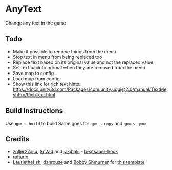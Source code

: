 # AnyText

Change any text in the game


## Todo

- Make it possible to remove things from the menu
- Stop text in menu from being replaced too
- Replace text based on its original value and not the replaced value
- Set text back to normal when they are removed from the menu
- Save map to config
- Load map from config
- Show this link for rich text hints: https://docs.unity3d.com/Packages/com.unity.ugui@2.0/manual/TextMeshPro/RichText.html


## Build Instructions

Use `qpm s build` to build
Same goes for `qpm s copy` and `qpm s qmod`


## Credits

* [zoller27osu](https://github.com/zoller27osu), [Sc2ad](https://github.com/Sc2ad) and [jakibaki](https://github.com/jakibaki) - [beatsaber-hook](https://github.com/sc2ad/beatsaber-hook)
* [raftario](https://github.com/raftario)
* [Lauriethefish](https://github.com/Lauriethefish), [danrouse](https://github.com/danrouse) and [Bobby Shmurner](https://github.com/BobbyShmurner) for [this template](https://github.com/Lauriethefish/quest-mod-template)
